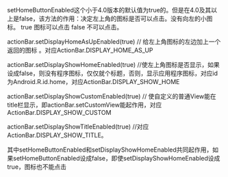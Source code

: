 setHomeButtonEnabled这个小于4.0版本的默认值为true的。但是在4.0及其以上是false，该方法的作用：决定左上角的图标是否可以点击。没有向左的小图标。 true 图标可以点击 false 不可以点击。

actionBar.setDisplayHomeAsUpEnabled\(true\) // 给左上角图标的左边加上一个返回的图标 。对应ActionBar.DISPLAY\_HOME\_AS\_UP

actionBar.setDisplayShowHomeEnabled\(true\) //使左上角图标是否显示，如果设成false，则没有程序图标，仅仅就个标题，否则，显示应用程序图标，对应id为Android.R.id.home，对应ActionBar.DISPLAY\_SHOW\_HOME

actionBar.setDisplayShowCustomEnabled\(true\) // 使自定义的普通View能在title栏显示，即actionBar.setCustomView能起作用，对应ActionBar.DISPLAY\_SHOW\_CUSTOM

actionBar.setDisplayShowTitleEnabled\(true\) //对应ActionBar.DISPLAY\_SHOW\_TITLE。

其中setHomeButtonEnabled和setDisplayShowHomeEnabled共同起作用，如果setHomeButtonEnabled设成false，即使setDisplayShowHomeEnabled设成true，图标也不能点击

